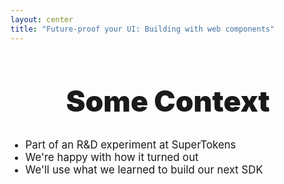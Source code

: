 ```yaml
---
layout: center
title: "Future-proof your UI: Building with web components"
---
```


# Some Context

<ul>
  <li v-click>Part of an R&D experiment at SuperTokens</li>
  <li v-click>We're happy with how it turned out</li>
  <li v-click>We'll use what we learned to build our next SDK</li>
</ul>

<style>
  h1 {
    font-weight: 900 !important;
    text-shadow: 0 0 12px #fff;
    font-size: 3.3em !important;
    text-align: center;
    margin-bottom: 32px;
  }

  li {
    font-size: 1.2em;
  }
</style>
